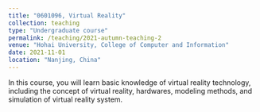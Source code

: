 ```yaml
---
title: "0601096, Virtual Reality"
collection: teaching
type: "Undergraduate course"
permalink: /teaching/2021-autumn-teaching-2
venue: "Hohai University, College of Computer and Information"
date: 2021-11-01
location: "Nanjing, China"
---
```


In this course, you will learn basic knowledge of virtual reality technology, including the concept of virtual reality, hardwares, modeling methods, and simulation of virtual reality system.

<!--Heading 1
======

Heading 2
======

Heading 3
======
-->
